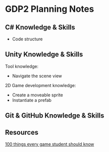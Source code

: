 # GDP2 Planning Notes

## C# Knowledge & Skills

* Code structure

## Unity Knowledge & Skills

Tool knowledge:
* Navigate the scene view

2D Game development knowledge:
* Create a moveable sprite
* Instantiate a prefab

## Git & GitHub Knowledge & Skills

## Resources

[100 things every game student should know](https://k0k0k0.files.wordpress.com/2013/05/100-things-every-game-student-should-know.pdf)
